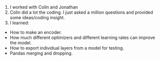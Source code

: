 1. I worked with Colin and Jonathan
2. Colin did a lot the coding. I just asked a million questions and provided some ideas/coding insight.
3. I learned:
  - How to make an encoder.
  - How much different optimizers and different learning rates can improve the model.
  - How to export individual layers from a model for testing.
  - Pandas merging and dropping.
